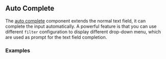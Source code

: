 ## Auto Complete

The [auto complete](https://material.google.com/components/text-fields.html#text-fields-auto-complete-text-field) component extends the normal text field, it can complete the input automatically. A powerful feature is that you can use different `filter` configuration to display different drop-down menu, which are used as prompt for the text field completion.

### Examples
